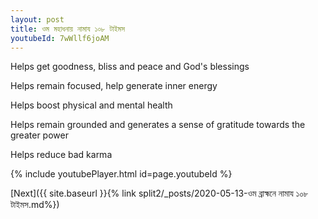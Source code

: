 ```yaml
---
layout: post
title: ওম মহাধনায় নামায ১০৮ টাইমস
youtubeId: 7wWllf6joAM
---
```

 
 
Helps get goodness, bliss and peace and God's blessings
 
Helps remain focused, help generate inner energy 
 
Helps boost physical and mental health 
 
Helps remain grounded and generates a sense of gratitude towards the greater power 
 
Helps reduce bad karma
 
 
 
 


{% include youtubePlayer.html id=page.youtubeId %}
 
[Next]({{ site.baseurl }}{% link  split2/_posts/2020-05-13-ওম ব্রাহ্মনে নামায ১০৮ টাইমস.md%})
 
